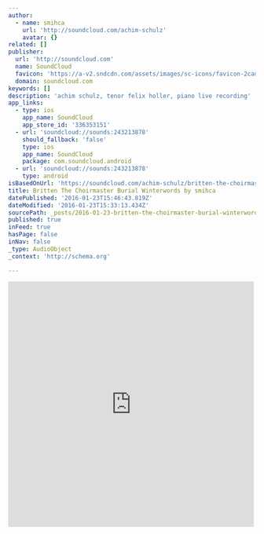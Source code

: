 ```yaml
---
author:
  - name: smihca
    url: 'http://soundcloud.com/achim-schulz'
    avatar: {}
related: []
publisher:
  url: 'http://soundcloud.com'
  name: SoundCloud
  favicon: 'https://a-v2.sndcdn.com/assets/images/sc-icons/favicon-2cadd14b.ico'
  domain: soundcloud.com
keywords: []
description: 'achim schulz, tenor felix holler, piano live recording'
app_links:
  - type: ios
    app_name: SoundCloud
    app_store_id: '336353151'
  - url: 'soundcloud://sounds:243213878'
    should_fallback: 'false'
    type: ios
    app_name: SoundCloud
    package: com.soundcloud.android
  - url: 'soundcloud://sounds:243213878'
    type: android
isBasedOnUrl: 'https://soundcloud.com/achim-schulz/britten-the-choirmaster-burial-winterwords'
title: Britten The Choirmaster Burial Winterwords by smihca
datePublished: '2016-01-23T15:46:43.819Z'
dateModified: '2016-01-23T15:33:13.434Z'
sourcePath: _posts/2016-01-23-britten-the-choirmaster-burial-winterwords-by-smihca.md
published: true
inFeed: true
hasPage: false
inNav: false
_type: AudioObject
_context: 'http://schema.org'

---
```

<iframe src="https://cdn.embedly.com/widgets/media.html?src=https%3A%2F%2Fw.soundcloud.com%2Fplayer%2F%3Fvisual%3Dtrue%26url%3Dhttp%253A%252F%252Fapi.soundcloud.com%252Ftracks%252F243213878%26show_artwork%3Dtrue&amp;url=https%3A%2F%2Fsoundcloud.com%2Fachim-schulz%2Fbritten-the-choirmaster-burial-winterwords&amp;image=http%3A%2F%2Fi1.sndcdn.com%2Fartworks-000144124154-niwo7n-t500x500.jpg&amp;key=b7d04c9b404c499eba89ee7072e1c4f7&amp;type=text%2Fhtml&amp;schema=soundcloud" width="500" height="500" scrolling="no" frameborder="0" allowfullscreen="allowfullscreen" style=""></iframe>